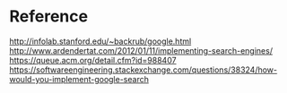 # Reference
http://infolab.stanford.edu/~backrub/google.html  
http://www.ardendertat.com/2012/01/11/implementing-search-engines/  
https://queue.acm.org/detail.cfm?id=988407  
https://softwareengineering.stackexchange.com/questions/38324/how-would-you-implement-google-search  
